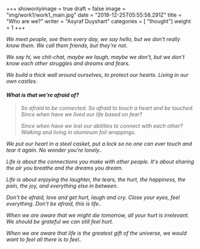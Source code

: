 +++
showonlyimage = true
draft = false
image = "img/work1/work1_main.jpg"
date = "2018-12-25T05:55:58.291Z"
title = "Who are we?"
writer = "Asyraf Duyshart"
categories = [ "thought"]
weight = 1
+++

*We meet people, see them every day, we say hello, but we don't really know them. We call them friends, but they're not.*

*We say hi, we chit-chat, maybe we laugh, maybe we don't, but we don't know each other struggles and dreams and fears.*

*We build a thick wall around ourselves, to protect our hearts. Living in our own castles.*

#### *What is that we're afraid of?*

> *So afraid to be connected. So afraid to touch a heart and be touched.*
> *Since when have we lived our life based on fear?*
>
> *Since when have we lost our abilities to connect with each other?*
> *Walking and living in aluminum foil wrappings.*

*We put our heart in a steel casket, put a lock so no one can ever touch and tear it again. No wonder you're lonely..*

*Life is about the connections you make with other people. It's about sharing the air you breathe and the dreams you dream.*

*Life is about enjoying the laughter, the tears, the hurt, the happiness, the pain, the joy, and everything else in between.*

*Don't be afraid, love and get hurt, laugh and cry. Close your eyes, feel everything. Don't be afraid, this is life..*

*When we are aware that we might die tomorrow, all your hurt is irrelevant. We should be grateful we can still feel hurt.*

*When we are aware that life is the greatest gift of the universe, we would want to feel all there is to feel..*
